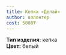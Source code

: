 ```yaml
---
title: Кепка «Делай»
author: волонтер
cost: 5000₸
---
```

**Тип изделия:** кепка  
**Цвет:** белый  